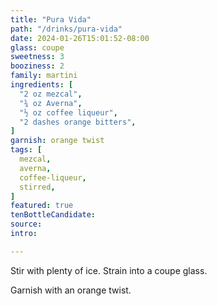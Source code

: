 ```yaml
---
title: "Pura Vida"
path: "/drinks/pura-vida"
date: 2024-01-26T15:01:52-08:00
glass: coupe
sweetness: 3
booziness: 2
family: martini
ingredients: [
  "2 oz mezcal",
  "¾ oz Averna",
  "½ oz coffee liqueur",
  "2 dashes orange bitters",
]
garnish: orange twist
tags: [
  mezcal,
  averna,
  coffee-liqueur,
  stirred,
]
featured: true
tenBottleCandidate:
source:
intro:

---
```

Stir with plenty of ice. Strain into a coupe glass.

Garnish with an orange twist.
